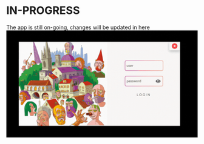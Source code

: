 # IN-PROGRESS
The app is still on-going, changes will be updated in here
![Presentation](presentation.gif)
